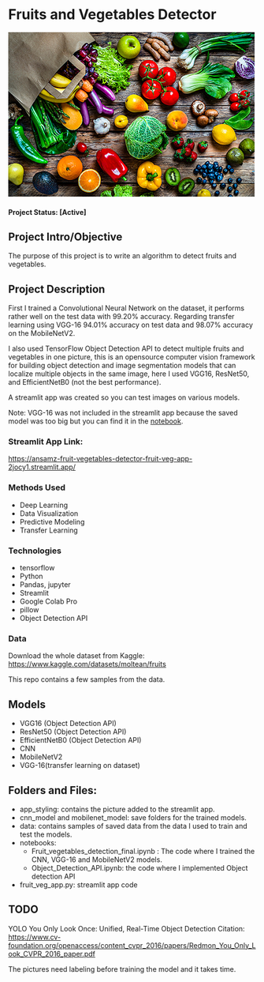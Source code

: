 # Fruits and Vegetables Detector


![alternative text](./app_styling/f_g.jpg)


#### Project Status: [Active] 

## Project Intro/Objective
The purpose of this project is to write an algorithm to detect fruits and vegetables.

## Project Description
First I trained a Convolutional Neural Network on the dataset, it performs rather well on the test data with 99.20% accuracy. Regarding transfer learning using VGG-16 94.01% accuracy on test data and 98.07% accuracy on the MobileNetV2.

I also used TensorFlow Object Detection API to detect multiple fruits and vegetables in one picture, this is an opensource computer vision framework for building object detection and image segmentation models that can localize multiple objects in the same image, here I used VGG16, ResNet50, and EfficientNetB0 (not the best performance).

A streamlit app was created so you can test images on various models.

Note:
VGG-16 was not included in the streamlit app because the saved model was too big but you can find it in the [notebook](notebooks/Fruit_vegetables_detection_final.ipynb).


### Streamlit App Link:
https://ansamz-fruit-vegetables-detector-fruit-veg-app-2jocy1.streamlit.app/


### Methods Used
* Deep Learning
* Data Visualization
* Predictive Modeling
* Transfer Learning

### Technologies
* tensorflow
* Python
* Pandas, jupyter
* Streamlit
* Google Colab Pro
* pillow
* Object Detection API

### Data
Download the whole dataset from Kaggle: https://www.kaggle.com/datasets/moltean/fruits

This repo contains a few  samples from the data.

## Models
* VGG16 (Object Detection API)
* ResNet50 (Object Detection API)
* EfficientNetB0 (Object Detection API)
* CNN
* MobileNetV2
* VGG-16(transfer learning on dataset)


## Folders and Files:
* app_styling: contains the picture added to the streamlit app.
* cnn_model and mobilenet_model: save folders for the trained models.
* data: contains samples of saved data from the data I used to train and test the models.
* notebooks: 
    - Fruit_vegetables_detection_final.ipynb : The code where I trained the CNN, VGG-16 and MobileNetV2 models.
    - Object_Detection_API.ipynb: the code where I implemented Object detection API
* fruit_veg_app.py: streamlit app code

## TODO
YOLO
You Only Look Once:
Unified, Real-Time Object Detection
Citation: 
https://www.cv-foundation.org/openaccess/content_cvpr_2016/papers/Redmon_You_Only_Look_CVPR_2016_paper.pdf

The pictures need labeling before training the model and it takes time.